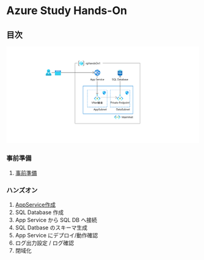 # Azure Study Hands-On

## 目次

![完成状態](images/ex00-0000-completed.png)

### 事前準備

1. [事前準備](preparation01.md)

### ハンズオン

1. [AppService作成](exercise01.md)
1. SQL Database 作成
1. App Service から SQL DB へ接続
1. SQL Datbase のスキーマ生成
1. App Service にデプロイ/動作確認
1. ログ出力設定 / ログ確認
1. 閉域化
